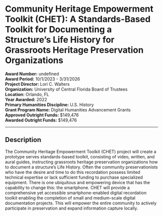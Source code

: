 
# Community Heritage Empowerment Toolkit (CHET): A Standards-Based Toolkit for Documenting a Structure’s Life History for Grassroots Heritage Preservation Organizations

**Award Number:** undefined  
**Award Period:** 10/1/2023 - 3/31/2026  
**Project Director:** Lori C. Walters  
**Organization:** University of Central Florida Board of Trustees  
**Location:** Orlando, FL  
**Year Awarded:** 2022  
**Primary Humanities Discipline:** U.S. History  
**Grant Program Name:** Digital Humanities Advancement Grants  
**Approved Outright Funds:** $149,476  
**Awarded Outright Funds:** $149,476  

---

## Description


<p>The Community Heritage Empowerment Toolkit (CHET) project will create a prototype serves standards-based toolkit, consisting of video, written, and aural guides, instructing grassroots heritage preservation organizations how to document a structure’s Life History.  Often the community preservationists who have the desire and time to do this recordation possess limited technical expertise or lack sufficient funding to purchase specialized equipment.  There is one ubiquitous and empowering device that has the capability to change this: the smartphone.  CHET will provide a comprehensive yet accessible smartphone-enabled digital recordation toolkit enabling the completion of small and medium-scale digital documentation projects.  This will empower the entire community to actively participate in preservation and expand information capture locally.</p>
